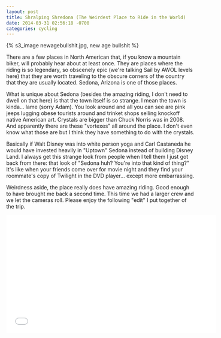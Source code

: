 ```yaml
---
layout: post
title: Shralping Shredona (The Weirdest Place to Ride in the World)
date: 2014-03-31 02:56:18 -0700
categories: cycling
---
```

{% s3_image newagebullshit.jpg, new age bullshit %}

There are a few places in North American that, if you know a mountain biker, will probably hear about at least once. They are places where the riding is so legendary, so obscenely epic (we're talking Sail by AWOL levels here) that they are worth traveling to the obscure corners of the country that they are usually located. Sedona, Arizona is one of those places.

What is unique about Sedona (besides the amazing riding, I don't need to dwell on that here) is that the town itself is so strange. I mean the town is kinda... lame (sorry Adam). You look around and all you can see are pink jeeps lugging obese tourists around and trinket shops selling knockoff native American art. Crystals are bigger than Chuck Norris was in 2008. And apparently there are these "vortexes" all around the place. I don't even know what those are but I think they have something to do with the crystals.

Basically if Walt Disney was into white person yoga and Carl Castaneda he would have invested heavily in "Uptown" Sedona instead of building Disney Land. I always get this strange look from people when I tell them I just got back from there: that look of "Sedona huh? You're into that kind of thing?" It's like when your friends come over for movie night and they find your roommate's copy of Twilight in the DVD player... except more embarrassing.

Weirdness aside, the place really does have amazing riding. Good enough to have brought me back a second time. This time we had a larger crew and we let the cameras roll. Please enjoy the following "edit" I put together of the trip.

<iframe width="560" height="315" src="//www.youtube.com/embed/vFJkp4AleiY" frameborder="0" allowfullscreen></iframe>
